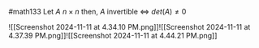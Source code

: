 #math133 
Let $A$ $n\times n$ then,
$A$ invertible $\iff$ $det(A) \neq 0$

![[Screenshot 2024-11-11 at 4.34.10 PM.png]]![[Screenshot 2024-11-11 at 4.37.39 PM.png]]![[Screenshot 2024-11-11 at 4.44.21 PM.png]]